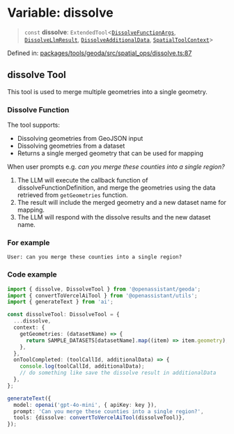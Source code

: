 # Variable: dissolve

> `const` **dissolve**: `ExtendedTool`\<[`DissolveFunctionArgs`](../type-aliases/DissolveFunctionArgs.md), [`DissolveLlmResult`](../type-aliases/DissolveLlmResult.md), [`DissolveAdditionalData`](../type-aliases/DissolveAdditionalData.md), [`SpatialToolContext`](../type-aliases/SpatialToolContext.md)\>

Defined in: [packages/tools/geoda/src/spatial\_ops/dissolve.ts:87](https://github.com/geodaopenjs/openassistant/blob/0a6a7e7306d75a25dc968b3117f04cb7bd613bec/packages/tools/geoda/src/spatial_ops/dissolve.ts#L87)

## dissolve Tool

This tool is used to merge multiple geometries into a single geometry.

### Dissolve Function

The tool supports:
- Dissolving geometries from GeoJSON input
- Dissolving geometries from a dataset
- Returns a single merged geometry that can be used for mapping

When user prompts e.g. *can you merge these counties into a single region?*

1. The LLM will execute the callback function of dissolveFunctionDefinition, and merge the geometries using the data retrieved from `getGeometries` function.
2. The result will include the merged geometry and a new dataset name for mapping.
3. The LLM will respond with the dissolve results and the new dataset name.

### For example
```
User: can you merge these counties into a single region?
```

### Code example
```typescript
import { dissolve, DissolveTool } from '@openassistant/geoda';
import { convertToVercelAiTool } from '@openassistant/utils';
import { generateText } from 'ai';

const dissolveTool: DissolveTool = {
  ...dissolve,
  context: {
    getGeometries: (datasetName) => {
      return SAMPLE_DATASETS[datasetName].map((item) => item.geometry);
    },
  },
  onToolCompleted: (toolCallId, additionalData) => {
    console.log(toolCallId, additionalData);
    // do something like save the dissolve result in additionalData
  },
};

generateText({
  model: openai('gpt-4o-mini', { apiKey: key }),
  prompt: 'Can you merge these counties into a single region?',
  tools: {dissolve: convertToVercelAiTool(dissolveTool)},
});
```
